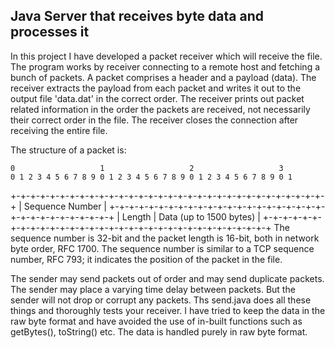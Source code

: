 ## Java Server that receives byte data and processes it

 In this project I have developed a packet receiver which will receive the file.
 The program works by receiver connecting to a remote host and fetching a bunch of packets. A packet comprises a header and a payload (data). The receiver extracts the payload from each packet and writes it out to the output file 'data.dat' in the correct order. The receiver prints out packet related information in the order the packets are received, not necessarily their correct order in the file. The receiver closes the connection after receiving the entire file.
 
 
 The structure of a packet is:

    0                   1                   2                   3
    0 1 2 3 4 5 6 7 8 9 0 1 2 3 4 5 6 7 8 9 0 1 2 3 4 5 6 7 8 9 0 1
   +-+-+-+-+-+-+-+-+-+-+-+-+-+-+-+-+-+-+-+-+-+-+-+-+-+-+-+-+-+-+-+-+
   |                        Sequence Number                        |
   +-+-+-+-+-+-+-+-+-+-+-+-+-+-+-+-+-+-+-+-+-+-+-+-+-+-+-+-+-+-+-+-+
   |           Length              |    Data (up to 1500 bytes)    |
   +-+-+-+-+-+-+-+-+-+-+-+-+-+-+-+-+-+-+-+-+-+-+-+-+-+-+-+-+-+-+-+-+
The sequence number is 32-bit and the packet length is 16-bit, both in network byte order, RFC 1700. The sequence number is similar to a TCP sequence number, RFC 793; it indicates the position of the packet in the file.


The sender may send packets out of order and may send duplicate packets. The sender may place a varying time delay between packets. But the sender will not drop or corrupt any packets. Ths send.java does all these things and thoroughly tests your receiver. I have tried to keep the data in the raw byte format and have avoided the use of in-built functions such as getBytes(), toString() etc. The data is handled purely in raw byte format.
